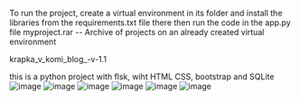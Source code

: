 To run the project, create a virtual environment in its folder and install the libraries from the requirements.txt file there
then run the code in the app.py file
myproject.rar -- Archive of projects on an already created virtual environment

krapka_v_komi_blog_-v-1.1

this is a python project with flsk, wiht HTML CSS, bootstrap and SQLite
![image](https://user-images.githubusercontent.com/98738329/180899548-14beb776-c90b-4f3f-b76c-f6bc6863b801.png)
![image](https://user-images.githubusercontent.com/98738329/180899574-684da195-49d9-4b31-b286-2b45d5c8ba32.png)
![image](https://user-images.githubusercontent.com/98738329/180899595-14d70eb9-fa64-4fe3-918a-d1f07a7c75c4.png)
![image](https://user-images.githubusercontent.com/98738329/180899634-eb69aeef-12e2-41f5-83fe-78f1d6984e3d.png)
![image](https://user-images.githubusercontent.com/98738329/180899648-f88480c4-af95-4f1e-b663-9bf4f67b4184.png)
![image](https://user-images.githubusercontent.com/98738329/182441059-7278890f-a9c6-45c1-aab8-b9670acd6612.png)
